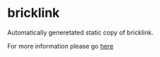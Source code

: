 
bricklink
==============

Automatically generetated static copy of bricklink. 

For more information please go [here](http://data.kasabi.com)
